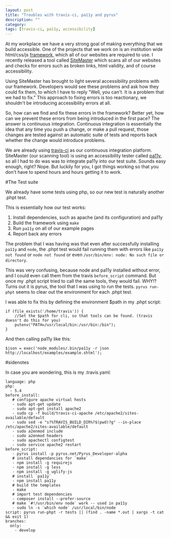 ```yaml
---
layout: post
title: "Troubles with travis-ci, pa11y and pyrus"
description: ""
category: 
tags: [travis-ci, pa11y, accessibility]
---
```


At my workplace we have a very strong goal of making everything that we build accessible.  One of the projects that we work on is an institution wide html/css/js [framework](https://github.com/unl/wdntemplates/), which all of our websites are required to use.  I recently released a tool called [SiteMaster](https://github.com/unlsitemaster/site_master) which scans all of our websites and checks for errors such as broken links, html validity, and of course accessibility.

Using SiteMaster has brought to light several accessibility problems with our framework.  Developers would see these problems and ask how they could fix them, to which I have to reply "Well, you can't.  It is a problem that we had to fix."  This approach to fixing errors is too reactionary, we shouldn't be introducing accessibility errors at all.

So, how can we find and fix these errors in the framework?  Better yet, how can we prevent these errors from being introduced in the first pace?  The answer is continuous integration.  Continuous integration is essentially the idea that any time you push a change, or make a pull request, those changes are tested against an automatic suite of tests and reports back whether the change would introduce problems.

We are already using [travis-ci](https://travis-ci.org/) as our continuous integration platform.  SiteMaster (our scanning tool) is using an accessibility tester called [pa11y](https://github.com/nature/pa11y), so all I had to do was was to integrate pa11y into our test suite.  Sounds easy enough, right?  Nope.  But luckily for you, I got things working so that you don't have to spend hours and hours getting it to work.
 
#The Test suite

We already have some tests using php, so our new test is naturally another .phpt test.

This is essentially how our test works:

1. Install dependencies, such as apache (and its configuration) and pa11y
2. Build the framework using `make`
3. Run `pa11y` on all of our example pages
4. Report back any errors

The problem that I was having was that even after successfully installing `pa11y` and `node`, the .phpt test would fail running them with errors like `pa11y not found` or `node not found` or even `/usr/bin/env: node: No such file or directory`.

This was very confusing, because node and pa11y installed without error, and I could even call them from the travis `before_script` command.  But once my .phpt script tried to call the same tools, they would fail.  WHY!?  Turns out it is pyrus, the tool that I was using to run the tests.  `pyrus run-phpt` seems to clear out the environment for each .phpt test.

I was able to fix this by defining the environment $path in my .phpt script:

```
if (file_exists('/home/travis')) {
    //Set the $path for cli, so that tools can be found. (travis doesn't do this for you)
    putenv("PATH=/usr/local/bin:/usr/bin:/bin");
}
```

And then calling pa11y like this:

```
$json = exec('node_modules/.bin/pa11y -r json http://localhost/examples/example.shtml');
```


#sidenotes

In case you are wondering, this is my .travis.yaml:

```
language: php
php:
  - 5.4
before_install:
   # configure apache virtual hosts
   - sudo apt-get update
   - sudo apt-get install apache2
   - sudo cp -f build/travis-ci-apache /etc/apache2/sites-available/default
   - sudo sed -e "s?%TRAVIS_BUILD_DIR%?$(pwd)?g" --in-place /etc/apache2/sites-available/default
   - sudo a2enmod include
   - sudo a2enmod headers
   - sudo apachectl configtest
   - sudo service apache2 restart
before_script: 
   - pyrus install -p pyrus.net/Pyrus_Developer-alpha
   # install dependancies for `make`
   - npm install -g requirejs
   - npm install -g less
   - npm install -g uglify-js
   # install `pa11y`
   - npm install pa11y
   # build the templates
   - make
   # import test dependencies
   - composer install --prefer-source
   # make `#!/usr/bin/env node` work -- used in pa11y
   - sudo ln -s `which node` /usr/local/bin/node
script: pyrus run-phpt -r tests || (find . -name *.out | xargs -t cat && exit 1)
branches:
  only:
    - develop
```

